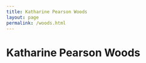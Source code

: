 ```yaml
---
title: Katharine Pearson Woods
layout: page
permalink: /woods.html
---
```

<style>
    #maincontent{
        font-size:1.4em;
    }
</style>

# Katharine Pearson Woods
